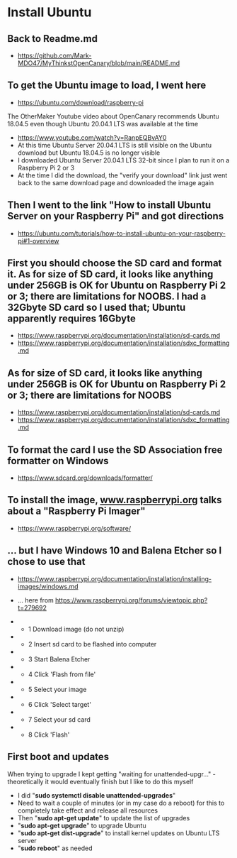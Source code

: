 # Install Ubuntu

## Back to Readme.md
- https://github.com/Mark-MDO47/MyThinkstOpenCanary/blob/main/README.md

## To get the Ubuntu image to load, I went here
- https://ubuntu.com/download/raspberry-pi

The OtherMaker Youtube video about OpenCanary recommends Ubuntu 18.04.5 even though Ubuntu 20.04.1 LTS was available at the time
- https://www.youtube.com/watch?v=RanpEQBvAY0
- At this time Ubuntu Server 20.04.1 LTS is still visible on the Ubuntu download but Ubuntu 18.04.5 is no longer visible
- I downloaded Ubuntu Server 20.04.1 LTS 32-bit since I plan to run it on a Raspberry Pi 2 or 3
- At the time I did the download, the "verify your download" link just went back to the same download page and downloaded the image again

## Then I  went to the link "How to install Ubuntu Server on your Raspberry Pi" and got directions
- https://ubuntu.com/tutorials/how-to-install-ubuntu-on-your-raspberry-pi#1-overview

## First you should choose the SD card and format it. As for size of SD card, it looks like anything under 256GB is OK for Ubuntu on Raspberry Pi 2 or 3; there are limitations for NOOBS. I had a 32Gbyte SD card so I used that; Ubuntu apparently requires 16Gbyte
- https://www.raspberrypi.org/documentation/installation/sd-cards.md
- https://www.raspberrypi.org/documentation/installation/sdxc_formatting.md
## As for size of SD card, it looks like anything under 256GB is OK for Ubuntu on Raspberry Pi 2 or 3; there are limitations for NOOBS
- https://www.raspberrypi.org/documentation/installation/sd-cards.md
- https://www.raspberrypi.org/documentation/installation/sdxc_formatting.md

## To format the card I use the SD Association free formatter on Windows
- https://www.sdcard.org/downloads/formatter/

## To install the image, www.raspberrypi.org talks about a "Raspberry Pi Imager"
- https://www.raspberrypi.org/software/

## ... but I have Windows 10 and Balena Etcher so I chose to use that
- https://www.raspberrypi.org/documentation/installation/installing-images/windows.md

- ... here from https://www.raspberrypi.org/forums/viewtopic.php?t=279692
- - 1 Download image (do not unzip)
- - 2 Insert sd card to be flashed into computer
- - 3 Start Balena Etcher
- - 4 Click 'Flash from file'
- - 5 Select your image
- - 6 Click 'Select target'
- - 7 Select your sd card
- - 8 Click 'Flash'

## First boot and updates
When trying to upgrade I kept getting "waiting for unattended-upgr..." - theoretically it would eventually finish but I like to do this myself
- I did "**sudo systemctl disable unattended-upgrades**"
- Need to wait a couple of minutes (or in my case do a reboot) for this to completely take effect and release all resources
- Then "**sudo apt-get update**" to update the list of upgrades
- "**sudo apt-get upgrade**" to upgrade Ubuntu
- "**sudo apt-get dist-upgrade**" to install kernel updates on Ubuntu LTS server
- "**sudo reboot**" as needed
